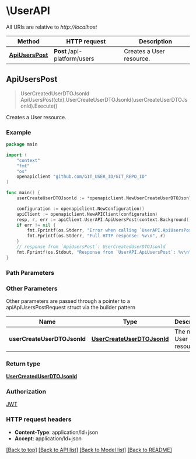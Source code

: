 # \UserAPI

All URIs are relative to *http://localhost*

Method | HTTP request | Description
------------- | ------------- | -------------
[**ApiUsersPost**](UserAPI.md#ApiUsersPost) | **Post** /api-platform/users | Creates a User resource.



## ApiUsersPost

> UserCreatedUserDTOJsonld ApiUsersPost(ctx).UserCreateUserDTOJsonld(userCreateUserDTOJsonld).Execute()

Creates a User resource.



### Example

```go
package main

import (
	"context"
	"fmt"
	"os"
	openapiclient "github.com/GIT_USER_ID/GIT_REPO_ID"
)

func main() {
	userCreateUserDTOJsonld := *openapiclient.NewUserCreateUserDTOJsonld("Login_example", "Password_example", int32(123), false) // UserCreateUserDTOJsonld | The new User resource

	configuration := openapiclient.NewConfiguration()
	apiClient := openapiclient.NewAPIClient(configuration)
	resp, r, err := apiClient.UserAPI.ApiUsersPost(context.Background()).UserCreateUserDTOJsonld(userCreateUserDTOJsonld).Execute()
	if err != nil {
		fmt.Fprintf(os.Stderr, "Error when calling `UserAPI.ApiUsersPost``: %v\n", err)
		fmt.Fprintf(os.Stderr, "Full HTTP response: %v\n", r)
	}
	// response from `ApiUsersPost`: UserCreatedUserDTOJsonld
	fmt.Fprintf(os.Stdout, "Response from `UserAPI.ApiUsersPost`: %v\n", resp)
}
```

### Path Parameters



### Other Parameters

Other parameters are passed through a pointer to a apiApiUsersPostRequest struct via the builder pattern


Name | Type | Description  | Notes
------------- | ------------- | ------------- | -------------
 **userCreateUserDTOJsonld** | [**UserCreateUserDTOJsonld**](UserCreateUserDTOJsonld.md) | The new User resource | 

### Return type

[**UserCreatedUserDTOJsonld**](UserCreatedUserDTOJsonld.md)

### Authorization

[JWT](../README.md#JWT)

### HTTP request headers

- **Content-Type**: application/ld+json
- **Accept**: application/ld+json

[[Back to top]](#) [[Back to API list]](../README.md#documentation-for-api-endpoints)
[[Back to Model list]](../README.md#documentation-for-models)
[[Back to README]](../README.md)

